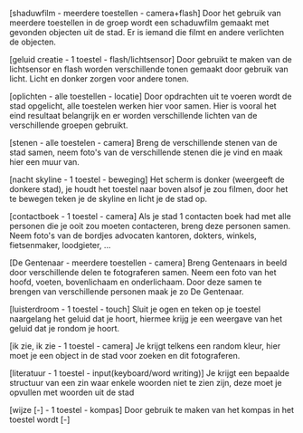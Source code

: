 [shaduwfilm - meerdere toestellen - camera+flash]
Door het gebruik van meerdere toestellen in de groep wordt een schaduwfilm gemaakt met gevonden objecten uit de stad. Er is iemand die filmt en andere verlichten de objecten. 

[geluid creatie - 1 toestel - flash/lichtsensor]
Door gebruikt te maken van de lichtsensor en flash worden verschillende tonen gemaakt door gebruik van licht. Licht en donker zorgen voor andere tonen.

[oplichten - alle toestellen - locatie]
Door opdrachten uit te voeren wordt de stad opgelicht, alle toestelen werken hier voor samen. Hier is vooral het eind resultaat belangrijk en er worden verschillende lichten van de verschillende groepen gebruikt.

[stenen - alle toestelen - camera]
Breng de verschillende stenen van de stad samen, neem foto's van de verschillende stenen die je vind en maak hier een muur van.

[nacht skyline - 1 toestel - beweging]
Het scherm is donker (weergeeft de donkere stad), je houdt het toestel naar boven alsof je zou filmen, door het te bewegen teken je de skyline en licht je de stad op.

[contactboek - 1 toestel - camera]
Als je stad 1 contacten boek had met alle personen die je ooit zou moeten contacteren, breng deze personen samen. Neem foto's van de bordjes advocaten kantoren, dokters, winkels, fietsenmaker, loodgieter, ...

[De Gentenaar - meerdere toestellen - camera]
Breng Gentenaars in beeld door verschillende delen te fotograferen samen. Neem een foto van het hoofd, voeten, bovenlichaam en onderlichaam. Door deze samen te brengen van verschillende personen maak je zo De Gentenaar.

[luisterdroom - 1 toestel - touch]
Sluit je ogen en teken op je toestel naargelang het geluid dat je hoort, hiermee krijg je een weergave van het geluid dat je rondom je hoort.

[ik zie, ik zie - 1 toestel - camera]
Je krijgt telkens een random kleur, hier moet je een object in de stad voor zoeken en dit fotograferen. 

[literatuur - 1 toestel - input(keyboard/word writing)]
Je krijgt een bepaalde structuur van een zin waar enkele woorden niet te zien zijn, deze moet je opvullen met woorden uit de stad

[wijze [-] - 1 toestel - kompas]
Door gebruik te maken van het kompas in het toestel wordt [-]